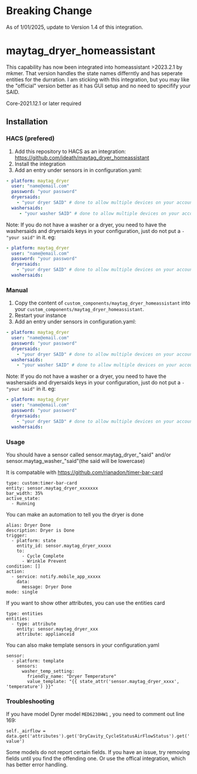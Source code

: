 # Breaking Change
As of 1/01/2025, update to Version 1.4 of this integration.

# maytag_dryer_homeassistant


This capability has now been integrated into homeassistant >2023.2.1 by mkmer. That version handles the state names differntly and has seperate entities for the durration. I am sticking with this integration, but you may like the "official" version better as it has GUI setup and no need to specifify your SAID.

Core-2021.12.1 or later required

## Installation

### HACS (prefered)

1. Add this repository to HACS as an integration: https://github.com/jdeath/maytag_dryer_homeassistant
1. Install the integration
1. Add an entry under sensors in in configuration.yaml:

```yaml
- platform: maytag_dryer
  user: "name@email.com"
  password: "your password"
  dryersaids:
    - "your dryer SAID" # done to allow multiple devices on your account. Use uppercase letters, use the "SAID" shown in the maytag app
  washersaids:
     - "your washer SAID" # done to allow multiple devices on your account. Use uppercase letters, use the "SAID" shown in the maytag app
```
Note: If you do not have a washer or a dryer, you need to have the washersaids and dryersaids keys in your configuration, just do not put a ```- "your said"``` in it. eg:
```yaml
- platform: maytag_dryer
  user: "name@email.com"
  password: "your password"
  dryersaids:
    - "your dryer SAID" # done to allow multiple devices on your account. Use uppercase letters, use the "SAID" shown in the maytag app
  washersaids:
```


### Manual

1. Copy the content of `custom_components/maytag_dryer_homeassistant` into your `custom_components/maytag_dryer_homeassistant`.
1. Restart your instance
1. Add an entry under sensors in configuration.yaml:

```yaml
- platform: maytag_dryer
  user: "name@email.com"
  password: "your password"
  dryersaids:
    - "your dryer SAID" # done to allow multiple devices on your account. Use uppercase letters, use the "SAID" shown in the maytag app
  washersaids:
    - "your washer SAID" # done to allow multiple devices on your account. Use uppercase letters, use the "SAID" shown in the maytag app
```
Note: If you do not have a washer or a dryer, you need to have the washersaids and dryersaids keys in your configuration, just do not put a ```- "your said"``` in it. eg:

```yaml
- platform: maytag_dryer
  user: "name@email.com"
  password: "your password"
  dryersaids:
    - "your dryer SAID" # done to allow multiple devices on your account. Use uppercase letters, use the "SAID" shown in the maytag app
  washersaids:
```

### Usage
You should have a sensor called sensor.maytag_dryer_"said" and/or sensor.maytag_washer_"said"(the said will be lowercase)

It is compatable with https://github.com/rianadon/timer-bar-card

```
type: custom:timer-bar-card
entity: sensor.maytag_dryer_xxxxxxx
bar_width: 35%
active_state:
  - Running
```

You can make an automation to tell you the dryer is done
```
alias: Dryer Done
description: Dryer is Done
trigger:
  - platform: state
    entity_id: sensor.maytag_dryer_xxxxx
    to:
      - Cycle Complete
      - Wrinkle Prevent
condition: []
action:
  - service: notify.mobile_app_xxxxx
    data:
      message: Dryer Done
mode: single
```

If you want to show other attributes, you can use the entities card
```
type: entities
entities:
  - type: attribute
    entity: sensor.maytag_dryer_xxx
    attribute: applianceid
```

You can also make template sensors in your configuration.yaml
```
sensor:
  - platform: template
    sensors:
      washer_temp_setting:
        friendly_name: "Dryer Temperature"
        value_template: "{{ state_attr('sensor.maytag_dryer_xxxx', 'temperature') }}"
```
### Troubleshooting
If you have model Dyrer model `MED6230HW1` , you need to comment out line 169:

`self._airflow = data.get('attributes').get('DryCavity_CycleStatusAirFlowStatus').get('value')`

Some models do not report certain fields. If you have an issue, try removing fields until you find the offending one. Or use the offical integration, which has better error handling.
